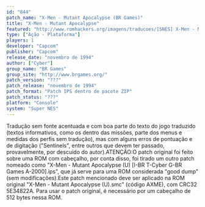 ```yaml
---
id: "844"
patch_name: "X-Men - Mutant Apocalypse (BR Games)"
title: "X-Men - Mutant Apocalypse"
featured: "http://www.romhackers.org/imagens/traducoes/[SNES] X-Men - Mutant Apocalypse - BR Games - 1.png"
type: ["Ação - Plataforma"]
players: 1
developer: "Capcom"
publisher: "Capcom"
release_date: "novembro de 1994"
author: ["Cyber"]
group_name: "BR Games"
group_site: "http://www.brgames.org/"
patch_version: "???"
patch_release: "novembro de 1994"
patch_format: "Patch IPS dentro de pacote ZIP"
patch_status: "???"
platform: "Console"
system: "Super NES"
---
```


Tradução sem fonte acentuada e com boa parte do texto do jogo traduzido (textos informativos, como os dentro das missões, parte dos menus e medidas dos perfis sem tradução), mas com alguns erros de pontuação e de digitação ("Sentinels", entre outros que devem ter passado, provavelmente, por descuido do autor).ATENÇÃO:O patch original foi feito sobre uma ROM com cabeçalho, por conta disso, foi tirado um outro patch nomeado como "X-Men - Mutant Apocalypse (U) [I-BR T-Cyber G-BR Games A-2000].ips", que já serve para uma ROM considerada "good dump" (sem modificações).Este patch mencionado deve ser aplicado na ROM original "X-Men - Mutant Apocalypse (U).smc" (código AXME), com CRC32 5E34822A. Para usar o patch original, é necessário por um cabeçalho de 512 bytes nessa ROM.
